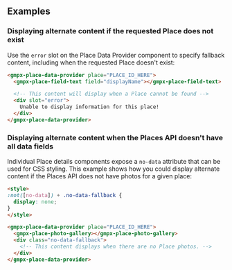 ## Examples

### Displaying alternate content if the requested Place does not exist

Use the `error` slot on the Place Data Provider component to specify fallback content, including when the requested Place doesn't exist:

```html
<gmpx-place-data-provider place="PLACE_ID_HERE">
  <gmpx-place-field-text field="displayName"></gmpx-place-field-text>

  <!-- This content will display when a Place cannot be found -->
  <div slot="error">
    Unable to display information for this place!
  </div>
</gmpx-place-data-provider>
```

### Displaying alternate content when the Places API doesn't have all data fields

Individual Place details components expose a `no-data` attribute that can be used for CSS styling. This example shows how you could display alternate content if the Places API does not have photos for a given place:

```html
<style>
:not([no-data]) + .no-data-fallback {
  display: none;  
}
</style>

<gmpx-place-data-provider place="PLACE_ID_HERE">
  <gmpx-place-photo-gallery></gmpx-place-photo-gallery>
  <div class="no-data-fallback">
    <!-- This content displays when there are no Place photos. -->
  </div>
</gmpx-place-data-provider>
```